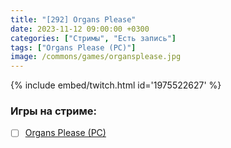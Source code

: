 ```yaml
---
title: "[292] Organs Please"
date: 2023-11-12 09:00:00 +0300
categories: ["Стримы", "Есть запись"]
tags: ["Organs Please (PC)"]
image: /commons/games/organsplease.jpg
---
```


{% include embed/twitch.html id='1975522627' %}

### Игры на стриме:
+ [ ] [Organs Please (PC)](/tags/organs-please-pc)
